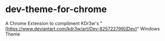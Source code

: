 # dev-theme-for-chrome
A Chrome Extension to compliment KDr3w's "[https://www.deviantart.com/kdr3w/art/Dev-825722799](Dev)" Windows Theme

